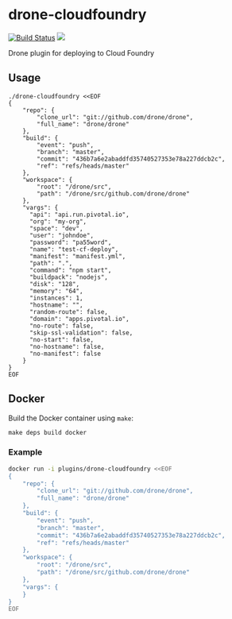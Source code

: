 # drone-cloudfoundry
[![Build Status](http://beta.drone.io/api/badges/drone-plugins/drone-cloudfoundry/status.svg)](http://beta.drone.io/drone-plugins/drone-cloudfoundry)
[![](https://badge.imagelayers.io/plugins/drone-cloudfoundry:latest.svg)](https://imagelayers.io/?images=plugins/drone-cloudfoundry:latest 'Get your own badge on imagelayers.io')

Drone plugin for deploying to Cloud Foundry

## Usage

```
./drone-cloudfoundry <<EOF
{
    "repo": {
        "clone_url": "git://github.com/drone/drone",
        "full_name": "drone/drone"
    },
    "build": {
        "event": "push",
        "branch": "master",
        "commit": "436b7a6e2abaddfd35740527353e78a227ddcb2c",
        "ref": "refs/heads/master"
    },
    "workspace": {
        "root": "/drone/src",
        "path": "/drone/src/github.com/drone/drone"
    },
    "vargs": {
      "api": "api.run.pivotal.io",
      "org": "my-org",
      "space": "dev",
      "user": "johndoe",
      "password": "pa55word",
      "name": "test-cf-deploy",
      "manifest": "manifest.yml",
      "path": ".",
      "command": "npm start",
      "buildpack": "nodejs",
      "disk": "128",
      "memory": "64",
      "instances": 1,
      "hostname": "",
      "random-route": false,
      "domain": "apps.pivotal.io",
      "no-route": false,
      "skip-ssl-validation": false,
      "no-start": false,
      "no-hostname": false,
      "no-manifest": false
    }
}
EOF
```

## Docker

Build the Docker container using `make`:

```
make deps build docker
```

### Example

```sh
docker run -i plugins/drone-cloudfoundry <<EOF
{
    "repo": {
        "clone_url": "git://github.com/drone/drone",
        "full_name": "drone/drone"
    },
    "build": {
        "event": "push",
        "branch": "master",
        "commit": "436b7a6e2abaddfd35740527353e78a227ddcb2c",
        "ref": "refs/heads/master"
    },
    "workspace": {
        "root": "/drone/src",
        "path": "/drone/src/github.com/drone/drone"
    },
    "vargs": {
    }
}
EOF
```
